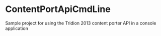 # ContentPortApiCmdLine
Sample project for using the Tridion 2013 content porter API in a console application
